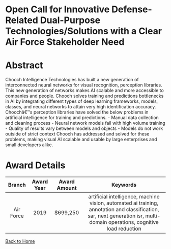 
Open Call for Innovative Defense-Related Dual-Purpose Technologies/Solutions with a Clear Air Force Stakeholder Need
====================================================================================================================

# Abstract


Chooch Intelligence Technologies has built a new generation of interconnected neural networks for visual recognition, perception libraries. This new generation of networks makes AI scalable and more accessible to companies and people. Chooch solves training and predictions bottlenecks in AI by integrating different types of deep learning frameworks, models, classes, and neural networks to attain very high identification accuracy. Choochâ€™s perception libraries have solved the below problems in artificial intelligence for training and predictions. - Manual data collection and cleaning process - Neural network models fail with high volume training - Quality of results vary between models and objects - Models do not work outside of strict context Chooch has addressed and solved for these problems, making visual AI scalable and usable by large enterprises and small developers alike.  

# Award Details

|Branch|Award Year|Award Amount|Keywords|
| :---: | :---: | :---: | :---: |
|Air Force|2019|$699,250|artificial intelligence, machine vision, automated ai training, annotation and classification, sar, next generation isr, multi-domain operations, cognitive load reduction|
  
  


[Back to Home](https://github.com/chrischow/dod_sbir_awards/DJ/#1493)